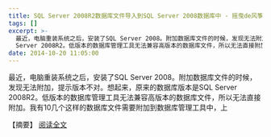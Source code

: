 ```yaml
---
title: SQL Server 2008R2数据库文件导入到SQL Server 2008数据库中 - 摇曳de风筝
tags: []
excerpt: >-
  最近，电脑重装系统之后，安装了SQL Server 2008。附加数据库文件的时候，发现无法附加，提示版本不对。想起来，原来的数据库版本是SQL
  Server 2008R2。低版本的数据库管理工具无法兼容高版本的数据库文件，所以无法直接附加。我有10几个这样的数据库文件需要附加到数据库管理工具中，上
date: 2014-10-20 11:05:00
---
```


最近，电脑重装系统之后，安装了SQL Server 2008。附加数据库文件的时候，发现无法附加，提示版本不对。想起来，原来的数据库版本是SQL Server 2008R2。低版本的数据库管理工具无法兼容高版本的数据库文件，所以无法直接附加。我有10几个这样的数据库文件需要附加到数据库管理工具中，上
<!-- more -->
【摘要】 [阅读全文](https://www.cnblogs.com/pinzi/p/4224968.html)